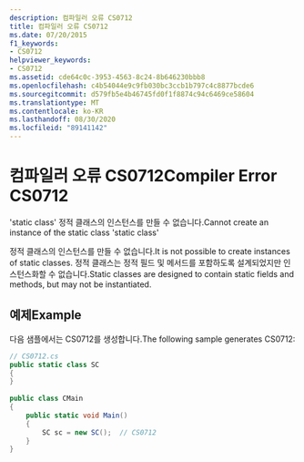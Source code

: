 ```yaml
---
description: 컴파일러 오류 CS0712
title: 컴파일러 오류 CS0712
ms.date: 07/20/2015
f1_keywords:
- CS0712
helpviewer_keywords:
- CS0712
ms.assetid: cde64c0c-3953-4563-8c24-8b646230bbb8
ms.openlocfilehash: c4b54044e9c9fb030bc3ccb1b797c4c8877bcde6
ms.sourcegitcommit: d579fb5e4b46745fd0f1f8874c94c6469ce58604
ms.translationtype: MT
ms.contentlocale: ko-KR
ms.lasthandoff: 08/30/2020
ms.locfileid: "89141142"
---
```

# <a name="compiler-error-cs0712"></a><span data-ttu-id="1785d-103">컴파일러 오류 CS0712</span><span class="sxs-lookup"><span data-stu-id="1785d-103">Compiler Error CS0712</span></span>
<span data-ttu-id="1785d-104">'static class' 정적 클래스의 인스턴스를 만들 수 없습니다.</span><span class="sxs-lookup"><span data-stu-id="1785d-104">Cannot create an instance of the static class 'static class'</span></span>  
  
 <span data-ttu-id="1785d-105">정적 클래스의 인스턴스를 만들 수 없습니다.</span><span class="sxs-lookup"><span data-stu-id="1785d-105">It is not possible to create instances of static classes.</span></span> <span data-ttu-id="1785d-106">정적 클래스는 정적 필드 및 메서드를 포함하도록 설계되었지만 인스턴스화할 수 없습니다.</span><span class="sxs-lookup"><span data-stu-id="1785d-106">Static classes are designed to contain static fields and methods, but may not be instantiated.</span></span>  
  
## <a name="example"></a><span data-ttu-id="1785d-107">예제</span><span class="sxs-lookup"><span data-stu-id="1785d-107">Example</span></span>  
 <span data-ttu-id="1785d-108">다음 샘플에서는 CS0712를 생성합니다.</span><span class="sxs-lookup"><span data-stu-id="1785d-108">The following sample generates CS0712:</span></span>  
  
```csharp  
// CS0712.cs  
public static class SC  
{  
}  
  
public class CMain  
{  
    public static void Main()  
    {  
        SC sc = new SC();  // CS0712  
    }  
}  
```
